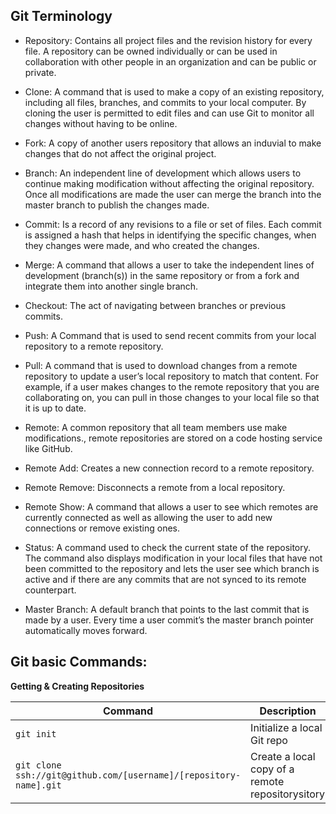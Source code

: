 ## Git Terminology 
- Repository:
Contains all project files and the revision history for every file. A repository can be owned individually or can be used in collaboration with other people in an organization and can be public or private.

- Clone:
A command that is used to make a copy of an existing repository, including all files, branches, and commits to your local computer. By cloning the user is permitted to edit files and can use Git to monitor all changes without having to be online. 
 
- Fork:
A copy of another users repository that allows an induvial to make changes that do not affect the original project.
 
- Branch:
An independent line of development which allows users to continue making modification without affecting the original repository. Once all modifications are made the user can merge the branch into the master branch to publish the changes made. 

- Commit:
Is a record of any revisions to a file or set of files.  Each commit is assigned a hash that helps in identifying the specific changes, when they changes were made, and who created the changes. 

- Merge:
A command that allows a user to take the independent lines of development (branch(s)) in the same repository or from a fork and integrate them into another single branch.

- Checkout:
The act of navigating between branches or previous commits. 

- Push:
A Command that is used to send recent commits from your local repository to a remote repository.

- Pull:
A command that is used to download changes from a remote repository to update a user’s local repository to match that content. For example, if a user makes changes to the remote repository that you are collaborating on, you can pull in those changes to your local file so that it is up to date.  

- Remote:
A common repository that all team members use make modifications., remote repositories are stored on a code hosting service like GitHub. 

- Remote Add:
Creates a new connection record to a remote repository.

- Remote Remove: 
Disconnects a remote from a local repository. 

- Remote Show: 
A command that allows a user to see which remotes are currently connected as well as allowing the user to add new connections or remove existing ones. 

- Status:
A command used to check the current state of the repository. The command also displays modification in your local files that have not been committed to the repository and lets the user see which branch is active and if there are any commits that are not synced to its remote counterpart. 

- Master Branch:
A default branch that points to the last commit that is made by a user. Every time a user commit’s the master branch pointer automatically moves forward. 



## Git basic Commands:

**Getting & Creating Repositories**

 | Command   | Description   |
 | ----------| --------------|
 | ```git init```  | Initialize a local Git repo |
 | ```git clone ssh://git@github.com/[username]/[repository-name].git```   | Create a local copy of a remote repositorysitory |


 
